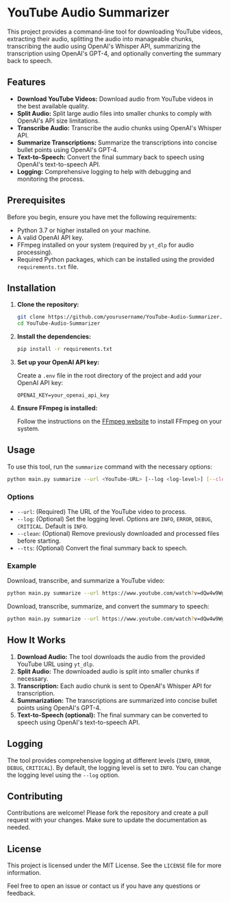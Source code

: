 # YouTube Audio Summarizer

This project provides a command-line tool for downloading YouTube videos, extracting their audio, splitting the audio into manageable chunks, transcribing the audio using OpenAI's Whisper API, summarizing the transcription using OpenAI's GPT-4, and optionally converting the summary back to speech.

## Features

- **Download YouTube Videos:** Download audio from YouTube videos in the best available quality.
- **Split Audio:** Split large audio files into smaller chunks to comply with OpenAI's API size limitations.
- **Transcribe Audio:** Transcribe the audio chunks using OpenAI's Whisper API.
- **Summarize Transcriptions:** Summarize the transcriptions into concise bullet points using OpenAI's GPT-4.
- **Text-to-Speech:** Convert the final summary back to speech using OpenAI's text-to-speech API.
- **Logging:** Comprehensive logging to help with debugging and monitoring the process.

## Prerequisites

Before you begin, ensure you have met the following requirements:

- Python 3.7 or higher installed on your machine.
- A valid OpenAI API key.
- FFmpeg installed on your system (required by `yt_dlp` for audio processing).
- Required Python packages, which can be installed using the provided `requirements.txt` file.

## Installation

1. **Clone the repository:**

    ```bash
    git clone https://github.com/yourusername/YouTube-Audio-Summarizer.git
    cd YouTube-Audio-Summarizer
    ```

2. **Install the dependencies:**

    ```bash
    pip install -r requirements.txt
    ```

3. **Set up your OpenAI API key:**

   Create a `.env` file in the root directory of the project and add your OpenAI API key:

    ```plaintext
    OPENAI_KEY=your_openai_api_key
    ```

4. **Ensure FFmpeg is installed:**

   Follow the instructions on the [FFmpeg website](https://ffmpeg.org/download.html) to install FFmpeg on your system.

## Usage

To use this tool, run the `summarize` command with the necessary options:

```bash
python main.py summarize --url <YouTube-URL> [--log <log-level>] [--clean] [--tts]
```

### Options

- `--url`: (Required) The URL of the YouTube video to process.
- `--log`: (Optional) Set the logging level. Options are `INFO`, `ERROR`, `DEBUG`, `CRITICAL`. Default is `INFO`.
- `--clean`: (Optional) Remove previously downloaded and processed files before starting.
- `--tts`: (Optional) Convert the final summary back to speech.

### Example

Download, transcribe, and summarize a YouTube video:

```bash
python main.py summarize --url https://www.youtube.com/watch?v=dQw4w9WgXcQ
```

Download, transcribe, summarize, and convert the summary to speech:

```bash
python main.py summarize --url https://www.youtube.com/watch?v=dQw4w9WgXcQ --tts
```

## How It Works

1. **Download Audio:** The tool downloads the audio from the provided YouTube URL using `yt_dlp`.
2. **Split Audio:** The downloaded audio is split into smaller chunks if necessary.
3. **Transcription:** Each audio chunk is sent to OpenAI's Whisper API for transcription.
4. **Summarization:** The transcriptions are summarized into concise bullet points using OpenAI's GPT-4.
5. **Text-to-Speech (optional):** The final summary can be converted to speech using OpenAI's text-to-speech API.

## Logging

The tool provides comprehensive logging at different levels (`INFO`, `ERROR`, `DEBUG`, `CRITICAL`). By default, the logging level is set to `INFO`. You can change the logging level using the `--log` option.

## Contributing

Contributions are welcome! Please fork the repository and create a pull request with your changes. Make sure to update the documentation as needed.

## License

This project is licensed under the MIT License. See the `LICENSE` file for more information.


Feel free to open an issue or contact us if you have any questions or feedback.
